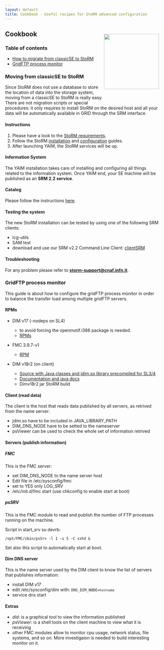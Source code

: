 ```yaml
---
layout: default
title: Cookbook - Useful recipes for StoRM advanced configuration
---
```


## Cookbook

<img src="{{ site.baseurl }}/assets/images/cookbook.jpg" width="180" style="float:right; margin-top: -30px; margin-right: 0px; margin-bottom: 40px;"/>

### Table of contents

* [How to migrate from classicSE to StoRM](#migrate-from-classicSE)
* [GridFTP process monitor](#gridftp-process-monitor)

### Moving from classicSE to StoRM <a name="migrate-from-classicSE">&nbsp;</a>

Since StoRM does not use a database to store the location of data into the storage system, moving from a classicSE to StoRM is really easy. There are not migration scripts or special procedures: it only requires to install StoRM on the desired host and all your data will be automatically available in GRID through the SRM interface.

#### Instructions

1. Please have a look to the [StoRM requirements]({{site.baseurl}}/documentation/sysadmin-guide/{{site.versions.sysadmin_guide}}/index.html#installprereq).
1. Follow the StoRM [installation]({{site.baseurl}}/documentation/sysadmin-guide/{{site.versions.sysadmin_guide}}/index.html#installationguide) and [configuration]({{site.baseurl}}/documentation/sysadmin-guide/{{site.versions.sysadmin_guide}}/index.html#configuration) guides.
1. After launching YAIM, the StoRM services will be up.

#### Information System

The YAIM installation takes care of installing and configuring all things related to the information system. Once YAIM end, your SE machine will be published as an **SRM 2.2 service**.

#### Catalog

Please follow the instructions [here](https://twiki.cern.ch/twiki/bin/view/LCG/ChangeSeName).

#### Testing the system

The new StoRM installation can be tested by using one of the following SRM clients:

* lcg-utils
* SAM test
* download and use our SRM v2.2 Command Line Client: [clientSRM]({{site.baseurl}}/documentation/clientsrm-guide/)

#### Troubleshooting

For any problem please refer to **storm-support@cnaf.infn.it**.

### GridFTP process monitor <a name="gridftp-process-monitor">&nbsp;</a>

This guide is about how to configure the gridFTP process monitor in order to balance the transfer load among multiple gridFTP servers.

#### RPMs

* DIM v17 (-nodeps on SL4)

  * to avoid forcing the openmotif.i386 package is needed.
  * [RPMs](http://lhcb-daq.web.cern.ch/lhcb-daq/online-rpm-repo/index.html)

* FMC 3.9.7-v1

  * [RPM](http://lhcb-daq.web.cern.ch/lhcb-daq/online-rpm-repo/index.html)

* DIM v18r2 (on client)

  * [Source with Java classes and jdim.so library precompiled for SL3/4](http://dim.web.cern.ch/dim/dim_unix.html)
  * [Documentation and java docs](http://dim.web.cern.ch/dim/)
  * Dimv18r2 jar StoRM build

#### Client (read data)

The client is the host that reads data published by all servers, as retrived from the name server:

*  jdim.so have to be included in JAVA\_LIBRARY\_PATH
*  DIM\_DNS\_NODE have to be setted to the nameserver
*  psViewer can be used to check the whole set of information retrived

#### Servers (publish information)

##### FMC

This is the FMC server:

* set DIM\_DNS\_NODE to the name server host
* Edit file in /etc/sysconfig/fmc
* set to YES only LOG\_SRV
* /etc/init.d/fmc start (use chkconfig to enable start at boot)

##### psSRV

This is the FMC module to read and publish the number of FTP processes running on the machine.

Script in start\_srv su devrb:

	/opt/FMC/sbin/psSrv -l 1 -u 5 -C sshd &

Set also this script to automatically start at boot.

#### Dim DNS server

This is the name server used by the DIM client to know the list of servers that publishes information:

* install DIM v17
* edit /etc/sysconfig/dim with: <code>DNS\_DIM\_NODE=`hostname`</code>
* service dns start

#### Extras

* *did*: is a graphical tool to view the information published
* *psViewer*: is a shell tools on the client machine to view what it is receiving
* other FMC modules allow to monitor cpu usage, network status, file systems, and so on. More investigaion is needed to build interesting monitor on it.

